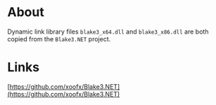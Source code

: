 # About

Dynamic link library files `blake3_x64.dll` and `blake3_x86.dll` are both copied from the `Blake3.NET` project.

# Links

[https://github.com/xoofx/Blake3.NET](https://github.com/xoofx/Blake3.NET)
